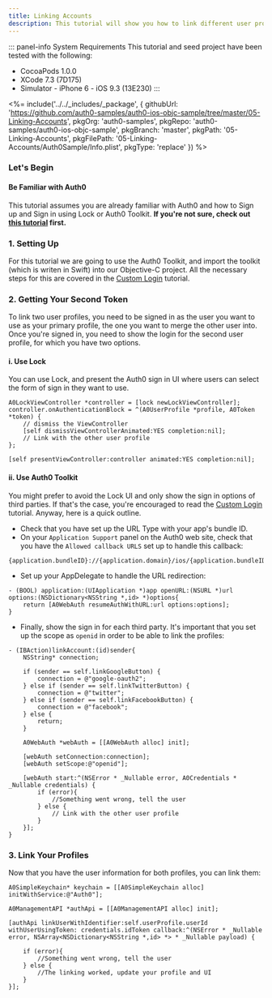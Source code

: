 ```yaml
---
title: Linking Accounts
description: This tutorial will show you how to link different user profiles, allowing different ways of signing in into a single profile.
---
```


::: panel-info System Requirements
This tutorial and seed project have been tested with the following:

* CocoaPods 1.0.0
* XCode 7.3 (7D175)
* Simulator - iPhone 6 - iOS 9.3 (13E230)
  :::

<%= include('../../_includes/_package', {
  githubUrl: 'https://github.com/auth0-samples/auth0-ios-objc-sample/tree/master/05-Linking-Accounts',
  pkgOrg: 'auth0-samples',
  pkgRepo: 'auth0-samples/auth0-ios-objc-sample',
  pkgBranch: 'master',
  pkgPath: '05-Linking-Accounts',
  pkgFilePath: '05-Linking-Accounts/Auth0Sample/Info.plist',
  pkgType: 'replace'
}) %>

### Let's Begin

#### Be Familiar with Auth0

This tutorial assumes you are already familiar with Auth0 and how to Sign up and Sign in using Lock or Auth0 Toolkit. **If you're not sure, check out [this tutorial](01-login.md) first.**

### 1. Setting Up

For this tutorial we are going to use the Auth0 Toolkit, and import the toolkit (which is writen in Swift) into our Objective-C project. All the necessary steps for this are covered in the [Custom Login](02-custom-login.md) tutorial.

### 2. Getting Your Second Token

To link two user profiles, you need to be signed in as the user you want to use as your primary profile, the one you want to merge the other user into. Once you're signed in, you need to show the login for the second user profile, for which you have two options.

#### i. Use Lock

You can use Lock, and present the Auth0 sign in UI where users can select the form of sign in they want to use.

```objc
A0LockViewController *controller = [lock newLockViewController];
controller.onAuthenticationBlock = ^(A0UserProfile *profile, A0Token *token) {
    // dismiss the ViewController
    [self dismissViewControllerAnimated:YES completion:nil];
    // Link with the other user profile
};

[self presentViewController:controller animated:YES completion:nil];
```

#### ii. Use Auth0 Toolkit

You might prefer to avoid the Lock UI and only show the sign in options of third parties. If that's the case, you're encouraged to read the [Custom Login](02-custom-login.md) tutorial. Anyway, here is a quick outline.

- Check that you have set up the URL Type with your app's bundle ID.
- On your `Application Support` panel on the Auth0 web site, check that you have the `Allowed callback URLS` set up to handle this callback:
```
{application.bundleID}://{application.domain}/ios/{application.bundleID}/callback
```

- Set up your AppDelegate to handle the URL redirection:

```objc
- (BOOL) application:(UIApplication *)app openURL:(NSURL *)url options:(NSDictionary<NSString *,id> *)options{
    return [A0WebAuth resumeAuthWithURL:url options:options];
}
```

- Finally, show the sign in for each third party. It's important that you set up the scope as `openid` in order to be able to link the profiles:

```objc
- (IBAction)linkAccount:(id)sender{
    NSString* connection;

    if (sender == self.linkGoogleButton) {
        connection = @"google-oauth2";
    } else if (sender == self.linkTwitterButton) {
        connection = @"twitter";
    } else if (sender == self.linkFacebookButton) {
        connection = @"facebook";
    } else {
        return;
    }

    A0WebAuth *webAuth = [[A0WebAuth alloc] init];

    [webAuth setConnection:connection];
    [webAuth setScope:@"openid"];

    [webAuth start:^(NSError * _Nullable error, A0Credentials * _Nullable credentials) {
        if (error){
            //Something went wrong, tell the user
        } else {
            // Link with the other user profile
        }
    }];
}
```

### 3. Link Your Profiles

Now that you have the user information for both profiles, you can link them:

```objc
A0SimpleKeychain* keychain = [[A0SimpleKeychain alloc] initWithService:@"Auth0"];

A0ManagementAPI *authApi = [[A0ManagementAPI alloc] init];

[authApi linkUserWithIdentifier:self.userProfile.userId  withUserUsingToken: credentials.idToken callback:^(NSError * _Nullable error, NSArray<NSDictionary<NSString *,id> *> * _Nullable payload) {

    if (error){
        //Something went wrong, tell the user
    } else {
        //The linking worked, update your profile and UI
    }
}];
```
